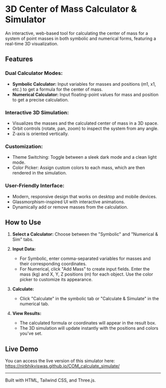 # 3D Center of Mass Calculator & Simulator

An interactive, web-based tool for calculating the center of mass for a system of point masses in both symbolic and numerical forms, featuring a real-time 3D visualization.

## Features

### Dual Calculator Modes:
- **Symbolic Calculator:** Input variables for masses and positions (m1, x1, etc.) to get a formula for the center of mass.
- **Numerical Calculator:** Input floating-point values for mass and position to get a precise calculation.

### Interactive 3D Simulation:
- Visualizes the masses and the calculated center of mass in a 3D space.
- Orbit controls (rotate, pan, zoom) to inspect the system from any angle.
- Z-axis is oriented vertically.

### Customization:
- Theme Switching: Toggle between a sleek dark mode and a clean light mode.
- Color Picker: Assign custom colors to each mass, which are then rendered in the simulation.

### User-Friendly Interface:
- Modern, responsive design that works on desktop and mobile devices.
- Glassmorphism-inspired UI with interactive animations.
- Dynamically add or remove masses from the calculation.

## How to Use

1. **Select a Calculator:** Choose between the "Symbolic" and "Numerical & Sim" tabs.

2. **Input Data:**  
   - For Symbolic, enter comma-separated variables for masses and their corresponding coordinates.  
   - For Numerical, click "Add Mass" to create input fields. Enter the mass (kg) and X, Y, Z positions (m) for each object. Use the color picker to customize its appearance.

3. **Calculate:**  
   - Click "Calculate" in the symbolic tab or "Calculate & Simulate" in the numerical tab.

4. **View Results:**  
   - The calculated formula or coordinates will appear in the result box.  
   - The 3D simulation will update instantly with the positions and colors you've set.

## Live Demo

You can access the live version of this simulator here: https://nirbhikviswas.github.io/COM_calculate_simulate/

---

Built with HTML, Tailwind CSS, and Three.js.
